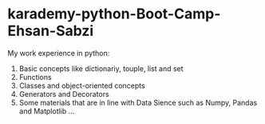 # karademy-python-Boot-Camp-Ehsan-Sabzi

My work experience in python:
1. Basic concepts like dictionariy, touple, list and set 
2. Functions 
3. Classes and object-oriented concepts 
4. Generators and Decorators 
5. Some materials that are in line with Data Sience such as Numpy, Pandas and Matplotlib
...

